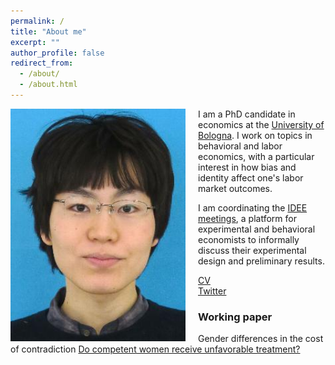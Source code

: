 ```yaml
---
permalink: /
title: "About me"
excerpt: ""
author_profile: false
redirect_from: 
  - /about/
  - /about.html
---
```


<img src="/images/profile.jpg" alt="profile photo" width="280px" height="auto" style="float: left; padding-right:20px"/>   I am a PhD candidate in economics at the <a href="https://dse.unibo.it/en" target="_blank">University of Bologna</a>.
I work on topics in behavioral and labor economics, with a particular interest in how bias and identity affect one's labor market outcomes.

I am coordinating the <a href="https://sites.google.com/site/ideemeetings/" target="_blank">IDEE meetings</a>, a platform for experimental and behavioral economists to informally discuss their experimental design and preliminary results.


<a href="files/cv.pdf" target="_blank">CV</a><br>
<a href="https://twitter.com/yukitakahashi11" target="_blank">Twitter</a><br>


### Working paper
Gender differences in the cost of contradiction
<a href="files/CareerProgression.pdf" target="_blank">Do competent women receive unfavorable treatment?</a>
